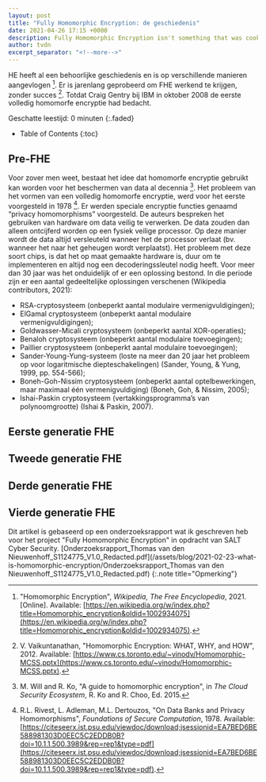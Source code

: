 ```yaml
---
layout: post
title: "Fully Homomorphic Encryption: de geschiedenis"
date: 2021-04-26 17:15 +0000
description: Fully Homomorphic Encryption isn't something that was cooked up by a cryptographer yesterday. How did we get where we are today?
author: tvdn
excerpt_separator: "<!--more-->"
---
```


HE heeft al een behoorlijke geschiedenis en is op verschillende manieren aangevlogen [^wiki2021]. Er is jarenlang geprobeerd om FHE werkend te krijgen, zonder succes [^vaik2012]. Totdat Craig Gentry bij IBM in oktober 2008 de eerste volledig homomorfe encryptie had bedacht.

Geschatte leestijd: 0 minuten
{:.faded}

<!--more-->

- Table of Contents
{:toc}

## Pre-FHE

Voor zover men weet, bestaat het idee dat homomorfe encryptie gebruikt kan worden voor het beschermen van data al decennia [^will2015]. Het probleem van het vormen van een volledig homomorfe encryptie, werd voor het eerste voorgesteld in 1978 [^rivest1978]. Er werden speciale encryptie functies genaamd “privacy homomorphisms” voorgesteld. De auteurs bespreken het gebruiken van hardware om data veilig te verwerken. De data zouden dan alleen ontcijferd worden op een fysiek veilige processor. Op deze manier wordt de data altijd versleuteld wanneer het de processor verlaat (bv. wanneer het naar het geheugen wordt verplaatst). Het probleem met deze soort chips, is dat het op maat gemaakte hardware is, duur om te implementeren en altijd nog een decoderingssleutel nodig heeft. Voor meer dan 30 jaar was het onduidelijk of er een oplossing bestond. In die periode zijn er een aantal gedeeltelijke oplossingen verschenen (Wikipedia contributors, 2021):
-	RSA-cryptosysteem (onbeperkt aantal modulaire vermenigvuldigingen);
-	ElGamal cryptosysteem (onbeperkt aantal modulaire vermenigvuldigingen);
-	Goldwasser-Micali cryptosysteem (onbeperkt aantal XOR-operaties);
-	Benaloh cryptosysteem (onbeperkt aantal modulaire toevoegingen);
-	Paillier cryptosysteem (onbeperkt aantal modulaire toevoegingen);
-	Sander-Young-Yung-systeem (loste na meer dan 20 jaar het probleem op voor logaritmische diepteschakelingen) (Sander, Young, & Yung, 1999, pp. 554-566);
-	Boneh-Goh-Nissim cryptosysteem (onbeperkt aantal optelbewerkingen, maar maximaal één vermenigvuldiging) (Boneh, Goh, & Nissim, 2005);
-	Ishai-Paskin cryptosysteem (vertakkingsprogramma’s van polynoomgrootte) (Ishai & Paskin, 2007).

## Eerste generatie FHE

## Tweede generatie FHE

## Derde generatie FHE

## Vierde generatie FHE


Dit artikel is gebaseerd op een onderzoeksrapport wat ik geschreven heb voor het project "Fully Homomorphic Encryption" in opdracht van SALT Cyber Security. [Onderzoeksrapport_Thomas van den Nieuwenhoff_S1124775_V1.0_Redacted.pdf](/assets/blog/2021-02-23-what-is-homomorphic-encryption/Onderzoeksrapport_Thomas van den Nieuwenhoff_S1124775_V1.0_Redacted.pdf)
{:.note title="Opmerking"}

<!-- Sources -->
[^wiki2021]: "Homomorphic Encryption", *Wikipedia, The Free Encyclopedia*, 2021. [Online]. Available: [https://en.wikipedia.org/w/index.php?title=Homomorphic_encryption&oldid=1002934075](https://en.wikipedia.org/w/index.php?title=Homomorphic_encryption&oldid=1002934075).
[^vaik2012]: V. Vaikuntanathan, "Homomorphic Encryption: WHAT, WHY, and HOW", 2012. Available: [https://www.cs.toronto.edu/~vinodv/Homomorphic-MCSS.pptx](https://www.cs.toronto.edu/~vinodv/Homomorphic-MCSS.pptx).
[^will2015]: M. Will and R. Ko, "A guide to homomorphic encryption", in *The Cloud Security Ecosystem*, R. Ko and R. Choo, Ed. 2015.
[^rivest1978]: R.L. Rivest, L. Adleman, M.L. Dertouzos, "On Data Banks and Privacy Homomorphisms", *Foundations of Secure Computation*, 1978. Available: [https://citeseerx.ist.psu.edu/viewdoc/download;jsessionid=EA7BED6BE588981303D0EEC5C2EDDB0B?doi=10.1.1.500.3989&rep=rep1&type=pdf](https://citeseerx.ist.psu.edu/viewdoc/download;jsessionid=EA7BED6BE588981303D0EEC5C2EDDB0B?doi=10.1.1.500.3989&rep=rep1&type=pdf).

